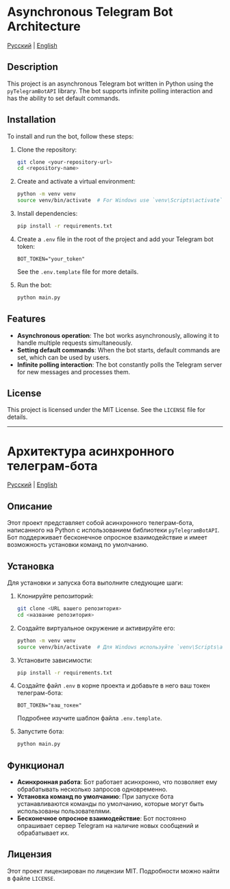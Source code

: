 # Asynchronous Telegram Bot Architecture

[Русский](#архитектура-асинхронного-телеграм-бота) | [English](#asynchronous-telegram-bot-architecture)

## Description
This project is an asynchronous Telegram bot written in Python using the `pyTelegramBotAPI` library. The bot supports infinite polling interaction and has the ability to set default commands.

## Installation
To install and run the bot, follow these steps:

1. Clone the repository:
    ```sh
    git clone <your-repository-url>
    cd <repository-name>
    ```

2. Create and activate a virtual environment:
    ```sh
    python -m venv venv
    source venv/bin/activate  # For Windows use `venv\Scripts\activate`
    ```

3. Install dependencies:
    ```sh
    pip install -r requirements.txt
    ```

4. Create a `.env` file in the root of the project and add your Telegram bot token:
    ```env
    BOT_TOKEN="your_token"
    ```
   See the `.env.template` file for more details.

5. Run the bot:
    ```sh
    python main.py
    ```

## Features
- **Asynchronous operation**: The bot works asynchronously, allowing it to handle multiple requests simultaneously.
- **Setting default commands**: When the bot starts, default commands are set, which can be used by users.
- **Infinite polling interaction**: The bot constantly polls the Telegram server for new messages and processes them.

## License
This project is licensed under the MIT License. See the `LICENSE` file for details.

---

# Архитектура асинхронного телеграм-бота

[Русский](#архитектура-асинхронного-телеграм-бота) | [English](#asynchronous-telegram-bot-architecture)

## Описание
Этот проект представляет собой асинхронного телеграм-бота, написанного на Python с использованием библиотеки `pyTelegramBotAPI`. Бот поддерживает бесконечное опросное взаимодействие и имеет возможность установки команд по умолчанию.

## Установка
Для установки и запуска бота выполните следующие шаги:

1. Клонируйте репозиторий:
    ```sh
    git clone <URL вашего репозитория>
    cd <название репозитория>
    ```

2. Создайте виртуальное окружение и активируйте его:
    ```sh
    python -m venv venv
    source venv/bin/activate  # Для Windows используйте `venv\Scripts\activate`
    ```

3. Установите зависимости:
    ```sh
    pip install -r requirements.txt
    ```

4. Создайте файл `.env` в корне проекта и добавьте в него ваш токен телеграм-бота:
    ```env
    BOT_TOKEN="ваш_токен"
    ```
   Подробнее изучите шаблон файла `.env.template`.

5. Запустите бота:
    ```sh
    python main.py
    ```

## Функционал
- **Асинхронная работа**: Бот работает асинхронно, что позволяет ему обрабатывать несколько запросов одновременно.
- **Установка команд по умолчанию**: При запуске бота устанавливаются команды по умолчанию, которые могут быть использованы пользователями.
- **Бесконечное опросное взаимодействие**: Бот постоянно опрашивает сервер Telegram на наличие новых сообщений и обрабатывает их.

## Лицензия
Этот проект лицензирован по лицензии MIT. Подробности можно найти в файле `LICENSE`.